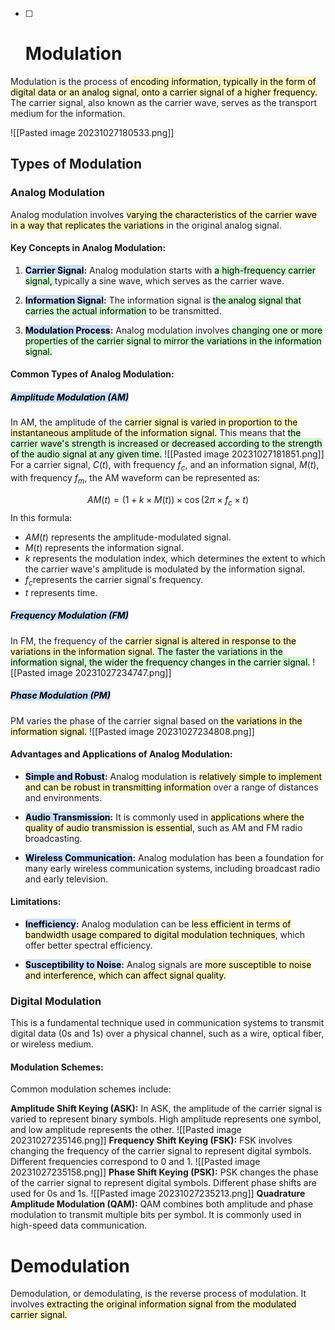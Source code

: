- [ ] # **Modulation**

Modulation is the process of <mark style="background: #FFF3A3A6;">encoding information, typically in the form of digital data or an analog signal, onto a carrier signal of a higher frequency.</mark> The carrier signal, also known as the carrier wave, serves as the transport medium for the information.

![[Pasted image 20231027180533.png]]
## Types of Modulation

### Analog Modulation
Analog modulation involves <mark style="background: #FFF3A3A6;">varying the characteristics of the carrier wave in a way that replicates the variations</mark> in the original analog signal.

#### **Key Concepts in Analog Modulation:**

1. **<mark style="background: #ADCCFFA6;">Carrier Signal</mark>:** Analog modulation starts with <mark style="background: #BBFABBA6;">a high-frequency carrier signal, </mark>typically a sine wave, which serves as the carrier wave. 
    
2. **<mark style="background: #ADCCFFA6;">Information Signal</mark>:** The information signal is <mark style="background: #BBFABBA6;">the analog signal that carries the actual information</mark> to be transmitted. 
    
3. **<mark style="background: #ADCCFFA6;">Modulation Process</mark>:** Analog modulation involves <mark style="background: #BBFABBA6;">changing one or more properties of the carrier signal to mirror the variations in the information signal. </mark>
    

#### **Common Types of Analog Modulation:**

##### **<mark style="background: #ADCCFFA6;">Amplitude Modulation (AM)</mark>** 
In AM, the amplitude of the <mark style="background: #FFF3A3A6;">carrier signal is varied in proportion to the instantaneous amplitude of the information signal.</mark> This means that <mark style="background: #BBFABBA6;">the carrier wave's strength is increased or decreased according to the strength of the audio signal at any given time.</mark> 
![[Pasted image 20231027181851.png]]
For a carrier signal, $C(t)$, with frequency $f_c$, and an information signal, $M(t)$, with frequency $f_m$, the AM waveform can be represented as:

$$AM(t) = (1 + k \times M(t)) \times \cos(2\pi \times f_c \times t)$$
In this formula:

- $AM(t)$ represents the amplitude-modulated signal.
- $M(t)$ represents the information signal.
- $k$ represents the modulation index, which determines the extent to which the carrier wave's amplitude is modulated by the information signal.
- $f_c$​ represents the carrier signal's frequency.
- $t$ represents time.

##### **<mark style="background: #ADCCFFA6;">Frequency Modulation (FM)</mark>** 
In FM, the frequency of the <mark style="background: #FFF3A3A6;">carrier signal is altered in response to the variations in the information signal.</mark> <mark style="background: #BBFABBA6;">The faster the variations in the information signal, the wider the frequency changes in the carrier signal.</mark> 
![[Pasted image 20231027234747.png]]
##### **<mark style="background: #ADCCFFA6;">Phase Modulation (PM)</mark>**
PM varies the phase of the carrier signal based on <mark style="background: #FFF3A3A6;">the variations in the information signal.</mark> 
![[Pasted image 20231027234808.png]]
#### **Advantages and Applications of Analog Modulation:**

- **<mark style="background: #ADCCFFA6;">Simple and Robust</mark>:** Analog modulation is <mark style="background: #FFF3A3A6;">relatively simple to implement and can be robust in transmitting information</mark> over a range of distances and environments.
    
- **<mark style="background: #ADCCFFA6;">Audio Transmission</mark>:** It is commonly used in <mark style="background: #FFF3A3A6;">applications where the quality of audio transmission is essential</mark>, such as AM and FM radio broadcasting.
    
- **<mark style="background: #ADCCFFA6;">Wireless Communication</mark>:** Analog modulation has been a foundation for many early wireless communication systems, including broadcast radio and early television.


#### **Limitations:**

- **<mark style="background: #ADCCFFA6;">Inefficiency</mark>:** Analog modulation can be <mark style="background: #FFF3A3A6;">less efficient in terms of bandwidth usage compared to digital modulation techniques</mark>, which offer better spectral efficiency.
    
- **<mark style="background: #ADCCFFA6;">Susceptibility to Noise</mark>:** Analog signals are <mark style="background: #FFF3A3A6;">more susceptible to noise and interference, which can affect signal quality.</mark>

### Digital Modulation

This is a fundamental technique used in communication systems to transmit digital data (0s and 1s) over a physical channel, such as a wire, optical fiber, or wireless medium.

#### **Modulation Schemes:** 

Common modulation schemes include:

**Amplitude Shift Keying (ASK):** In ASK, the amplitude of the carrier signal is varied to represent binary symbols. High amplitude represents one symbol, and low amplitude represents the other.
![[Pasted image 20231027235146.png]]
**Frequency Shift Keying (FSK):** FSK involves changing the frequency of the carrier signal to represent digital symbols. Different frequencies correspond to 0 and 1.
![[Pasted image 20231027235158.png]]
**Phase Shift Keying (PSK):** PSK changes the phase of the carrier signal to represent digital symbols. Different phase shifts are used for 0s and 1s.
![[Pasted image 20231027235213.png]]
**Quadrature Amplitude Modulation (QAM):** QAM combines both amplitude and phase modulation to transmit multiple bits per symbol. It is commonly used in high-speed data communication.

# **Demodulation**

Demodulation, or demodulating, is the reverse process of modulation. It involves <mark style="background: #FFF3A3A6;">extracting the original information signal from the modulated carrier signal.</mark>

